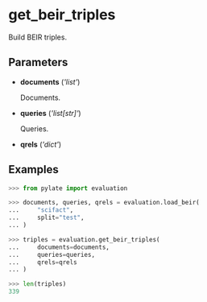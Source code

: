 # get_beir_triples

Build BEIR triples.



## Parameters

- **documents** (*'list'*)

    Documents.

- **queries** (*'list[str]'*)

    Queries.

- **qrels** (*'dict'*)



## Examples

```python
>>> from pylate import evaluation

>>> documents, queries, qrels = evaluation.load_beir(
...     "scifact",
...     split="test",
... )

>>> triples = evaluation.get_beir_triples(
...     documents=documents,
...     queries=queries,
...     qrels=qrels
... )

>>> len(triples)
339
```
